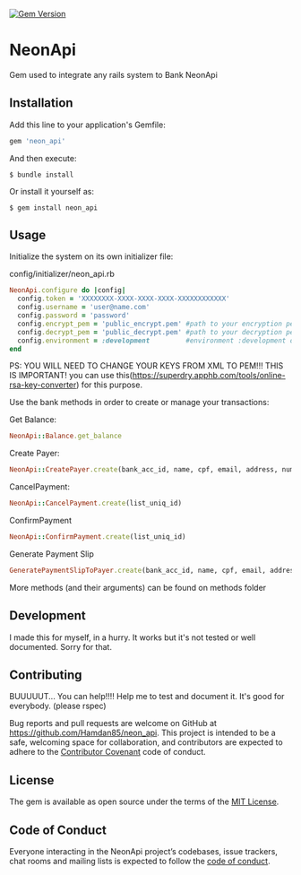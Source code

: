 [![Gem Version](https://badge.fury.io/rb/neon_api.svg)](https://badge.fury.io/rb/neon_api)


# NeonApi

Gem used to integrate any rails system to Bank NeonApi

## Installation

Add this line to your application's Gemfile:

```ruby
gem 'neon_api'
```

And then execute:

    $ bundle install

Or install it yourself as:

    $ gem install neon_api

## Usage

Initialize the system on its own initializer file:

config/initializer/neon_api.rb
```ruby
NeonApi.configure do |config|
  config.token = 'XXXXXXXX-XXXX-XXXX-XXXX-XXXXXXXXXXXX'
  config.username = 'user@name.com'
  config.password = 'password'
  config.encrypt_pem = 'public_encrypt.pem' #path to your encryption pem 
  config.decrypt_pem = 'public_decrypt.pem' #path to your decryption pem
  config.environment = :development         #environment :development of :production
end
```

PS: YOU WILL NEED TO CHANGE YOUR KEYS FROM XML TO PEM!!! THIS IS IMPORTANT!
you can use this(https://superdry.apphb.com/tools/online-rsa-key-converter) for this purpose.

Use the bank methods in order to create or manage your transactions:

Get Balance:
```ruby
NeonApi::Balance.get_balance
```

Create Payer:
```ruby
NeonApi::CreatePayer.create(bank_acc_id, name, cpf, email, address, number, complement, zipcode, city, state, country)
```

CancelPayment:
```ruby
NeonApi::CancelPayment.create(list_uniq_id)
```

ConfirmPayment
```ruby
NeonApi::ConfirmPayment.create(list_uniq_id)
```

Generate Payment Slip
```ruby
GeneratePaymentSlipToPayer.create(bank_acc_id, name, cpf, email, address, number, complement, zipcode, city, state, country)
```
More methods (and their arguments) can be found on methods folder

## Development

I made this for myself, in a hurry. It works but it's not tested or well documented. Sorry for that.

## Contributing
BUUUUUT... You can help!!!!
Help me to test and document it. It's good for everybody. (please rspec)

Bug reports and pull requests are welcome on GitHub at https://github.com/Hamdan85/neon_api. This project is intended to be a safe, welcoming space for collaboration, and contributors are expected to adhere to the [Contributor Covenant](http://contributor-covenant.org) code of conduct.

## License

The gem is available as open source under the terms of the [MIT License](http://opensource.org/licenses/MIT).

## Code of Conduct

Everyone interacting in the NeonApi project’s codebases, issue trackers, chat rooms and mailing lists is expected to follow the [code of conduct](https://github.com/[USERNAME]/neon_api/blob/master/CODE_OF_CONDUCT.md).
